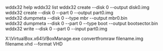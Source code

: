   wddx32 help 
  wddx32 list 
  wddx32 create    --disk 0  --output disk0.img                                               
  wddx32 create    --disk 0  --part   0        --output  part0.img                            
  wddx32 dumpmeta  --disk 0  --type   mbr      --output  mbr0.bin                             
  wddx32 dumpmeta  --disk 0  --part   0    --type   boot     --output   bootsector.bin  
  wddx32 write     --disk 0  --part   0        --input   part0.img                            


X:\VirtualBox.x64\VBoxManage.exe  convertfromraw    filename.img      filename.vhd    --format VHD
